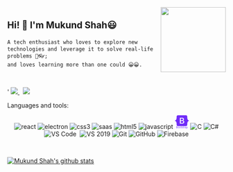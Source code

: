 <img align ="right" src = "https://i.imgur.com/fwO0TqB.jpeg" width="150" height="150">

## Hi! 👋 I'm Mukund Shah😃

    A tech enthusiast who loves to explore new technologies and leverage it to solve real-life problems 🎢👓;
    and loves learning more than one could 😀😀.

<br/>

 <p>'

  <a href="https://www.linkedin.com/in/mukundshah2058/">
    <img src="https://img.shields.io/badge/Mukund-Shah-blue?logo=linkedin">
  </a> &nbsp; 
  <a href="https://instagram.com/mukund_shah2058">
    <img src="https://img.shields.io/badge/@mukund__shah2058-black?style=flat&logo=instagram">
  </a>
 
</p>

Languages and tools:

<p align="center">

<img src=https://devicons.github.io/devicon/devicon.git/icons/react/react-original-wordmark.svg alt=react title=React width="32" height="32"/>

<img src=https://devicons.github.io/devicon/devicon.git/icons/electron/electron-original.svg alt=electron title=Electron width="32" height="32"/>

<img src=https://devicons.github.io/devicon/devicon.git/icons/css3/css3-original-wordmark.svg alt=css3 title="CSS 3" width="32" height="32"/>

<img src=https://devicons.github.io/devicon/devicon.git/icons/sass/sass-original.svg alt=saas title="Saas" width="32" height="32"/>

<img src=https://devicons.github.io/devicon/devicon.git/icons/html5/html5-original-wordmark.svg alt=html5 title="HTML 5" width="32" height="32"/>

<img src=https://devicons.github.io/devicon/devicon.git/icons/javascript/javascript-original.svg alt=javascript title=JavaScript width="32" height="32"/>

<img src=https://raw.githubusercontent.com/devicons/devicon/master/icons/bootstrap/bootstrap-plain-wordmark.svg alt=Bootstrap title=Bootstrap width="32" height="32"/>

<img src=https://devicons.github.io/devicon/devicon.git/icons/c/c-original.svg alt="C" title="C (Basics)" width="32" height="32"/>

 <img src="https://devicons.github.io/devicon/devicon.git/icons/csharp/csharp-original.svg" alt="C#" title="C#" width="32" height="32"/> 
 
 <img src=https://upload.wikimedia.org/wikipedia/commons/thumb/9/9a/Visual_Studio_Code_1.35_icon.svg/1024px-Visual_Studio_Code_1.35_icon.svg.png alt="VS Code" title="Visual Studio Code" width="32" height="32"/>

 <img src="" alt="" width="10">
 
 <img src=https://visualstudio.microsoft.com/wp-content/uploads/2019/02/VSWinIcon_100x.png alt="VS 2019" title="Visual Studio 2019" width="32" height="32"/>

 <img src=https://devicons.github.io/devicon/devicon.git/icons/git/git-original.svg title="Git" alt="Git" width="32" height="32"/>
 
 <img src=https://devicons.github.io/devicon/devicon.git/icons/github/github-original.svg title="GitHub" alt="GitHub" width="32" height="32"/>

 <img src=https://www.gstatic.com/devrel-devsite/prod/v425077d6c7be97246d05a953898cb9591a173a3cef753a451b8729896196bc0a/firebase/images/touchicon-180.png alt="Firebase" title="Firebase" width="32" height="32"/>
 </p>

<br/>

[![Mukund Shah's github stats](https://github-readme-stats.vercel.app/api?username=mukundshah)](https://github.com/mukundshah)
